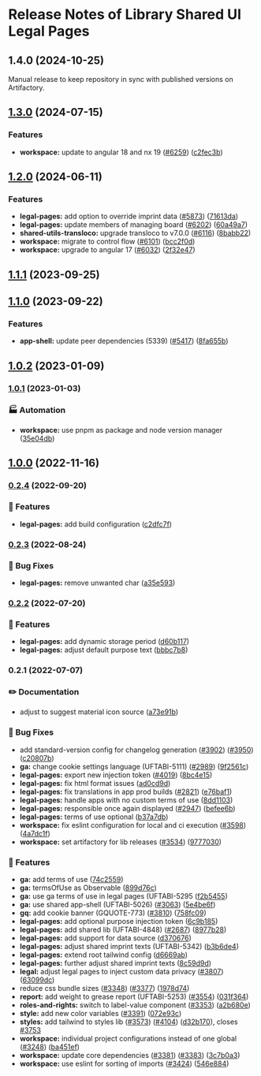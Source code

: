 # Release Notes of Library Shared UI Legal Pages
## 1.4.0 (2024-10-25)
Manual release to keep repository in sync with published versions on Artifactory.

## [1.3.0](https://github.com/Schaeffler-Group/frontend-schaeffler/compare/legal-pages-v1.2.0...legal-pages-v1.3.0) (2024-07-15)


### Features

* **workspace:** update to angular 18 and nx 19 ([#6259](https://github.com/Schaeffler-Group/frontend-schaeffler/issues/6259)) ([c2fec3b](https://github.com/Schaeffler-Group/frontend-schaeffler/commit/c2fec3befeaa072f87bfc4c195262d71c2b18ecf))

## [1.2.0](https://github.com/Schaeffler-Group/frontend-schaeffler/compare/legal-pages-v1.1.1...legal-pages-v1.2.0) (2024-06-11)


### Features

* **legal-pages:** add option to override imprint data ([#5873](https://github.com/Schaeffler-Group/frontend-schaeffler/issues/5873)) ([71613da](https://github.com/Schaeffler-Group/frontend-schaeffler/commit/71613da82f92f1ab34acb6270b6e922d80fb57ee))
* **legal-pages:** update members of managing board ([#6202](https://github.com/Schaeffler-Group/frontend-schaeffler/issues/6202)) ([60a49a7](https://github.com/Schaeffler-Group/frontend-schaeffler/commit/60a49a79d5c5790f97875df833d72d83fbd4c11f))
* **shared-utils-transloco:** upgrade transloco to v7.0.0 ([#6116](https://github.com/Schaeffler-Group/frontend-schaeffler/issues/6116)) ([8babb22](https://github.com/Schaeffler-Group/frontend-schaeffler/commit/8babb222d49c8ef69fd677d632ac6b87852f3caa))
* **workspace:** migrate to control flow ([#6101](https://github.com/Schaeffler-Group/frontend-schaeffler/issues/6101)) ([bcc2f0d](https://github.com/Schaeffler-Group/frontend-schaeffler/commit/bcc2f0de21ab75dcdceb320c21268074e0940dc9))
* **workspace:** upgrade to angular 17 ([#6032](https://github.com/Schaeffler-Group/frontend-schaeffler/issues/6032)) ([2f32e47](https://github.com/Schaeffler-Group/frontend-schaeffler/commit/2f32e478cb1b1c95ac48976332011c60ce28f4e4))

## [1.1.1](https://github.com/Schaeffler-Group/frontend-schaeffler/compare/legal-pages-v1.1.0...legal-pages-v1.1.1) (2023-09-25)

## [1.1.0](https://github.com/Schaeffler-Group/frontend-schaeffler/compare/legal-pages-v1.0.2...legal-pages-v1.1.0) (2023-09-22)


### Features

* **app-shell:** update peer dependencies (5339) ([#5417](https://github.com/Schaeffler-Group/frontend-schaeffler/issues/5417)) ([8fa655b](https://github.com/Schaeffler-Group/frontend-schaeffler/commit/8fa655b608a94cb6e20d54e73187f3efb7ec750e))

## [1.0.2](https://github.com/Schaeffler-Group/frontend-schaeffler/compare/legal-pages-v1.0.1...legal-pages-v1.0.2) (2023-01-09)

### [1.0.1](https://github.com/Schaeffler-Group/frontend-schaeffler/compare/legal-pages-v1.0.0...legal-pages-v1.0.1) (2023-01-03)


### 🏭 Automation

* **workspace:** use pnpm as package and node version manager ([35e04db](https://github.com/Schaeffler-Group/frontend-schaeffler/commit/35e04dba206a3d579156300c68b2ede9206556ff))

## [1.0.0](https://github.com/Schaeffler-Group/frontend-schaeffler/compare/legal-pages-v0.2.4...legal-pages-v1.0.0) (2022-11-16)

### [0.2.4](https://github.com/Schaeffler-Group/frontend-schaeffler/compare/legal-pages-v0.2.3...legal-pages-v0.2.4) (2022-09-20)


### 🎸 Features

* **legal-pages:** add build configuration ([c2dfc7f](https://github.com/Schaeffler-Group/frontend-schaeffler/commit/c2dfc7ff6775405b290444037c35a213e82c6c77))

### [0.2.3](https://github.com/Schaeffler-Group/frontend-schaeffler/compare/legal-pages-v0.2.2...legal-pages-v0.2.3) (2022-08-24)


### 🐛 Bug Fixes

* **legal-pages:** remove unwanted char ([a35e593](https://github.com/Schaeffler-Group/frontend-schaeffler/commit/a35e5934d74cba18045726714a7adb34c4055320))

### [0.2.2](https://github.com/Schaeffler-Group/frontend-schaeffler/compare/legal-pages-v0.2.1...legal-pages-v0.2.2) (2022-07-20)


### 🎸 Features

* **legal-pages:** add dynamic storage period ([d60b117](https://github.com/Schaeffler-Group/frontend-schaeffler/commit/d60b117358cd4a8c579c9057be6627865b8e7cb5))
* **legal-pages:** adjust default purpose text ([bbbc7b8](https://github.com/Schaeffler-Group/frontend-schaeffler/commit/bbbc7b812a4c50a8dee44ffa14382b1c1b3882e2))

### 0.2.1 (2022-07-07)


### ✏️ Documentation

* adjust to suggest material icon source ([a73e91b](https://github.com/Schaeffler-Group/frontend-schaeffler/commit/a73e91b89002ba7f7768461b1fae6713cc88a30a))


### 🐛 Bug Fixes

* add standard-version config for changelog generation ([#3902](https://github.com/Schaeffler-Group/frontend-schaeffler/issues/3902)) ([#3950](https://github.com/Schaeffler-Group/frontend-schaeffler/issues/3950)) ([c20807b](https://github.com/Schaeffler-Group/frontend-schaeffler/commit/c20807bfbdace3a554876ba7f5b9f1be10453c72))
* **ga:** change cookie settings language (UFTABI-5111) ([#2989](https://github.com/Schaeffler-Group/frontend-schaeffler/issues/2989)) ([9f2561c](https://github.com/Schaeffler-Group/frontend-schaeffler/commit/9f2561c2fd0b024fc6922b123041265b9e877b47))
* **legal-pages:** export new injection token ([#4019](https://github.com/Schaeffler-Group/frontend-schaeffler/issues/4019)) ([8bc4e15](https://github.com/Schaeffler-Group/frontend-schaeffler/commit/8bc4e1561e7487d32522f7b0de4d811b09d739ef))
* **legal-pages:** fix html format issues ([ad0cd9d](https://github.com/Schaeffler-Group/frontend-schaeffler/commit/ad0cd9dde0fe86a5f8a8078c888cc1f86e25af5a))
* **legal-pages:** fix translations in app prod builds ([#2821](https://github.com/Schaeffler-Group/frontend-schaeffler/issues/2821)) ([e76baf1](https://github.com/Schaeffler-Group/frontend-schaeffler/commit/e76baf1c098e6a1065c4d401b633898ce42d97f9))
* **legal-pages:** handle apps with no custom terms of use ([8dd1103](https://github.com/Schaeffler-Group/frontend-schaeffler/commit/8dd11032303080d78e0114f917f1b7bf6ad1aa1b))
* **legal-pages:** responsible once again displayed ([#2947](https://github.com/Schaeffler-Group/frontend-schaeffler/issues/2947)) ([befee6b](https://github.com/Schaeffler-Group/frontend-schaeffler/commit/befee6b5a721197d567988f65f352dc6a86e766b))
* **legal-pages:** terms of use optional ([b37a7db](https://github.com/Schaeffler-Group/frontend-schaeffler/commit/b37a7db3ba4214866eca11371950842aebcc1324))
* **workspace:** fix eslint configuration for local and ci execution ([#3598](https://github.com/Schaeffler-Group/frontend-schaeffler/issues/3598)) ([4a7dc1f](https://github.com/Schaeffler-Group/frontend-schaeffler/commit/4a7dc1fe79d94b6d8ddfa7cf2644e3bbc11a3e80))
* **workspace:** set artifactory for lib releases ([#3534](https://github.com/Schaeffler-Group/frontend-schaeffler/issues/3534)) ([9777030](https://github.com/Schaeffler-Group/frontend-schaeffler/commit/9777030734138ea66763d8cf2030319dec2479bd))


### 🎸 Features

* **ga:** add terms of use ([74c2559](https://github.com/Schaeffler-Group/frontend-schaeffler/commit/74c255904c1ebc2d787622c8da06cff5447e2a3b))
* **ga:** termsOfUse as Observable ([899d76c](https://github.com/Schaeffler-Group/frontend-schaeffler/commit/899d76c091edc000ca958191a47cc681648c0201))
* **ga:** use ga terms of use in legal pages (UFTABI-5295 ([f2b5455](https://github.com/Schaeffler-Group/frontend-schaeffler/commit/f2b54551d76a6f8a60fda78ff4359136c7b48663))
* **ga:** use shared app-shell (UFTABI-5026) ([#3063](https://github.com/Schaeffler-Group/frontend-schaeffler/issues/3063)) ([5e4be6f](https://github.com/Schaeffler-Group/frontend-schaeffler/commit/5e4be6f1f34b15f8d5621049700d964afc83210c))
* **gq:** add cookie banner (GQUOTE-773) ([#3810](https://github.com/Schaeffler-Group/frontend-schaeffler/issues/3810)) ([758fc09](https://github.com/Schaeffler-Group/frontend-schaeffler/commit/758fc09c1842995dd668ed6429a783661bbb3ea4))
* **legal-pages:** add optional purpose injection token ([6c9b185](https://github.com/Schaeffler-Group/frontend-schaeffler/commit/6c9b185744706efedf30e8719e557956151a0520))
* **legal-pages:** add shared lib (UFTABI-4848) ([#2687](https://github.com/Schaeffler-Group/frontend-schaeffler/issues/2687)) ([8977b28](https://github.com/Schaeffler-Group/frontend-schaeffler/commit/8977b281d8adc3bf6705aaff5cb124af8fb8fea9))
* **legal-pages:** add support for data source ([d370676](https://github.com/Schaeffler-Group/frontend-schaeffler/commit/d3706764615fd45ae56eb243e6cd762f3519443a))
* **legal-pages:** adjust shared imprint texts (UFTABI-5342) ([b3b6de4](https://github.com/Schaeffler-Group/frontend-schaeffler/commit/b3b6de49c82384effadc19e137643442ff544c70))
* **legal-pages:** extend root tailwind config ([d6669ab](https://github.com/Schaeffler-Group/frontend-schaeffler/commit/d6669ab6a69e75d2f2d3133aa2c85f765187f7d7))
* **legal-pages:** further adjust shared imprint texts ([8c59d9d](https://github.com/Schaeffler-Group/frontend-schaeffler/commit/8c59d9d5246ca365abcc3a3edb2f95bcadc5553d))
* **legal:** adjust legal pages to inject custom data privacy ([#3807](https://github.com/Schaeffler-Group/frontend-schaeffler/issues/3807)) ([63099dc](https://github.com/Schaeffler-Group/frontend-schaeffler/commit/63099dcbb61b3d2dda108435cb08bcf1dcdd777f))
* reduce css bundle sizes ([#3348](https://github.com/Schaeffler-Group/frontend-schaeffler/issues/3348)) ([#3377](https://github.com/Schaeffler-Group/frontend-schaeffler/issues/3377)) ([1978d74](https://github.com/Schaeffler-Group/frontend-schaeffler/commit/1978d745d959d521f060f51e98ab85a2390612bf))
* **report:** add weight to grease report (UFTABI-5253) ([#3554](https://github.com/Schaeffler-Group/frontend-schaeffler/issues/3554)) ([031f364](https://github.com/Schaeffler-Group/frontend-schaeffler/commit/031f36408f281ddee18caae680ab5a834680cc25))
* **roles-and-rights:** switch to label-value component ([#3353](https://github.com/Schaeffler-Group/frontend-schaeffler/issues/3353)) ([a2b680e](https://github.com/Schaeffler-Group/frontend-schaeffler/commit/a2b680e57f691a05b66231166b34e25171593a36))
* **style:** add new color variables ([#3391](https://github.com/Schaeffler-Group/frontend-schaeffler/issues/3391)) ([072e93c](https://github.com/Schaeffler-Group/frontend-schaeffler/commit/072e93cc90858f751717e10e383f87ab2d4c61f6))
* **styles:** add tailwind to styles lib ([#3573](https://github.com/Schaeffler-Group/frontend-schaeffler/issues/3573)) ([#4104](https://github.com/Schaeffler-Group/frontend-schaeffler/issues/4104)) ([d32b170](https://github.com/Schaeffler-Group/frontend-schaeffler/commit/d32b170c13de73f90b3a792d9f50f29cede37898)), closes [#3753](https://github.com/Schaeffler-Group/frontend-schaeffler/issues/3753)
* **workspace:** individual project configurations instead of one global ([#3248](https://github.com/Schaeffler-Group/frontend-schaeffler/issues/3248)) ([ba451ef](https://github.com/Schaeffler-Group/frontend-schaeffler/commit/ba451ef87c9c9cff99440b9739c9ebf4069a16dc))
* **workspace:** update core dependencies ([#3381](https://github.com/Schaeffler-Group/frontend-schaeffler/issues/3381)) ([#3383](https://github.com/Schaeffler-Group/frontend-schaeffler/issues/3383)) ([3c7b0a3](https://github.com/Schaeffler-Group/frontend-schaeffler/commit/3c7b0a37be3104fc216c3ee6506d5f8ce2cadb21))
* **workspace:** use eslint for sorting of imports ([#3424](https://github.com/Schaeffler-Group/frontend-schaeffler/issues/3424)) ([546e884](https://github.com/Schaeffler-Group/frontend-schaeffler/commit/546e8845a9250580ccdc982e3f5c1d818f8678bd))
